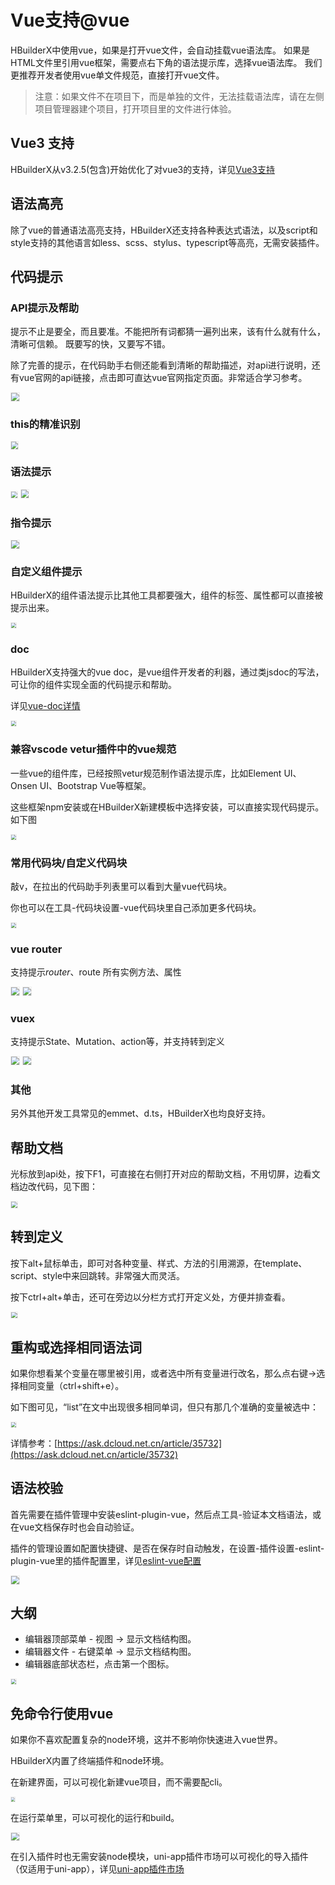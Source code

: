 # Vue支持@vue

HBuilderX中使用vue，如果是打开vue文件，会自动挂载vue语法库。
如果是HTML文件里引用vue框架，需要点右下角的语法提示库，选择vue语法库。
我们更推荐开发者使用vue单文件规范，直接打开vue文件。

> 注意：如果文件不在项目下，而是单独的文件，无法挂载语法库，请在左侧项目管理器建个项目，打开项目里的文件进行体验。

## Vue3 支持
HBuilderX从v3.2.5(包含)开始优化了对vue3的支持，详见[Vue3支持](/Tutorial/Language/vue-next.md)

## 语法高亮

除了vue的普通语法高亮支持，HBuilderX还支持各种表达式语法，以及script和style支持的其他语言如less、scss、stylus、typescript等高亮，无需安装插件。


## 代码提示

### API提示及帮助

提示不止是要全，而且要准。不能把所有词都猜一遍列出来，该有什么就有什么，清晰可信赖。
既要写的快，又要写不错。

除了完善的提示，在代码助手右侧还能看到清晰的帮助描述，对api进行说明，还有vue官网的api链接，点击即可直达vue官网指定页面。非常适合学习参考。

<img src="/static/snapshots/vue/1.png" style="zoom: 80%;border: 1px solid #eee;" />

### this的精准识别

<img src="/static/snapshots/vue/this.png" style="zoom: 70%;border: 1px solid #eee;" />

### 语法提示

<img src="/static/snapshots/vue/hint_1.png" style="zoom: 60%;border: 1px solid #eee;" />

<img src="/static/snapshots/vue/hint_2.png" style="zoom: 80%;border: 1px solid #eee;" />

### 指令提示

<img src="/static/snapshots/vue/hint_3.png" style="zoom: 80%;border: 1px solid #eee;" />

### 自定义组件提示

HBuilderX的组件语法提示比其他工具都要强大，组件的标签、属性都可以直接被提示出来。

<img src="/static/snapshots/vue/hint_4.png" style="zoom: 50%;border: 1px solid #eee;" />

### doc

HBuilderX支持强大的vue doc，是vue组件开发者的利器，通过类jsdoc的写法，可让你的组件实现全面的代码提示和帮助。

详见[vue-doc详情](/Tutorial/Language/vuedoc)

<img src="/static/snapshots/vue/hint_5.png" style="zoom: 50%;border: 1px solid #eee;" />

### 兼容vscode vetur插件中的vue规范

一些vue的组件库，已经按照vetur规范制作语法提示库，比如Element UI、Onsen UI、Bootstrap Vue等框架。

这些框架npm安装或在HBuilderX新建模板中选择安装，可以直接实现代码提示。如下图

<img src="/static/snapshots/vue/hint_6.png" style="zoom: 50%;border: 1px solid #eee;" />

### 常用代码块/自定义代码块

敲v，在拉出的代码助手列表里可以看到大量vue代码块。

你也可以在工具-代码块设置-vue代码块里自己添加更多代码块。

<img src="/static/snapshots/vue/hint_7.gif" style="zoom: 50%;border: 1px solid #eee;" />

### vue router

支持提示$router、$route 所有实例方法、属性

<img src="/static/snapshots/vue/vue_router_1.png" style="zoom: 80%;border: 1px solid #eee;" />

<img src="/static/snapshots/vue/vue_router_2.png" style="zoom: 80%;border: 1px solid #eee;" />

### vuex

支持提示State、Mutation、action等，并支持转到定义

<img src="/static/snapshots/vue/vuex_1.png" style="zoom: 80%;border: 1px solid #eee;" />

<img src="/static/snapshots/vue/vuex_2.gif" style="zoom: 80%;border: 1px solid #eee;" />


### 其他

另外其他开发工具常见的emmet、d.ts，HBuilderX也均良好支持。

## 帮助文档

光标放到api处，按下F1，可直接在右侧打开对应的帮助文档，不用切屏，边看文档边改代码，见下图：

<img src="/static/snapshots/vue/help_doc.gif" style="zoom: 60%;border: 1px solid #eee;" />

## 转到定义

按下alt+鼠标单击，即可对各种变量、样式、方法的引用溯源，在template、script、style中来回跳转。非常强大而灵活。

按下ctrl+alt+单击，还可在旁边以分栏方式打开定义处，方便并排查看。

<img src="/static/snapshots/vue/goto.gif" style="zoom: 60%;border: 1px solid #eee;" />

## 重构或选择相同语法词

如果你想看某个变量在哪里被引用，或者选中所有变量进行改名，那么点右键->选择相同变量（ctrl+shift+e）。

如下图可见，“list”在文中出现很多相同单词，但只有那几个准确的变量被选中：

<img src="/static/snapshots/vue/select.png" style="zoom: 50%;border: 1px solid #eee;" />

详情参考：[https://ask.dcloud.net.cn/article/35732](https://ask.dcloud.net.cn/article/35732)

## 语法校验

首先需要在插件管理中安装eslint-plugin-vue，然后点工具-验证本文档语法，或在vue文档保存时也会自动验证。

插件的管理设置如配置快捷键、是否在保存时自动触发，在设置-插件设置-eslint-plugin-vue里的插件配置里，详见[eslint-vue配置](/Tutorial/extension/eslint-vue)

<img src="/static/snapshots/vue/check.gif" style="zoom: 80%;border: 1px solid #eee;" />

## 大纲

- 编辑器顶部菜单 - 视图 -> 显示文档结构图。 
- 编辑器文件 - 右键菜单 ->  显示文档结构图。
- 编辑器底部状态栏，点击第一个图标。

<img src="/static/snapshots/vue/outline.jpeg" style="zoom: 50%;border: 1px solid #eee;" />

## 免命令行使用vue

如果你不喜欢配置复杂的node环境，这并不影响你快速进入vue世界。

HBuilderX内置了终端插件和node环境。

在新建界面，可以可视化新建vue项目，而不需要配cli。

<img src="/static/snapshots/vue/project_create.png" style="zoom: 40%;border: 1px solid #eee;" />

在运行菜单里，可以可视化的运行和build。

<img src="/static/snapshots/vue/project_run.png" style="zoom: 80%;border: 1px solid #eee;" />

在引入插件时也无需安装node模块，uni-app插件市场可以可视化的导入插件（仅适用于uni-app），详见[uni-app插件市场](https://ext.dcloud.net.cn/)
